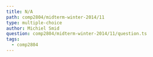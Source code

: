 ```yaml
---
title: N/A
path: comp2804/midterm-winter-2014/11
type: multiple-choice
author: Michiel Smid
question: comp2804/midterm-winter-2014/11/question.ts
tags:
  - comp2804
---
```

